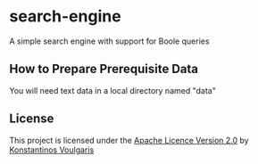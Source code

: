 # search-engine
A simple search engine with support for Boole queries

## How to Prepare Prerequisite Data
You will need text data in a local directory named "data"

## License
This project is licensed under the [Apache Licence Version 2.0](LICENSE) by [Konstantinos Voulgaris](mailto:konstantinos@voulgaris.info)
